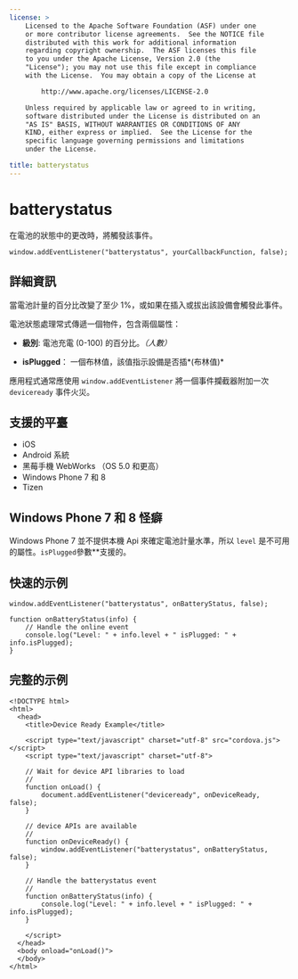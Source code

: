 ```yaml
---
license: >
    Licensed to the Apache Software Foundation (ASF) under one
    or more contributor license agreements.  See the NOTICE file
    distributed with this work for additional information
    regarding copyright ownership.  The ASF licenses this file
    to you under the Apache License, Version 2.0 (the
    "License"); you may not use this file except in compliance
    with the License.  You may obtain a copy of the License at

        http://www.apache.org/licenses/LICENSE-2.0

    Unless required by applicable law or agreed to in writing,
    software distributed under the License is distributed on an
    "AS IS" BASIS, WITHOUT WARRANTIES OR CONDITIONS OF ANY
    KIND, either express or implied.  See the License for the
    specific language governing permissions and limitations
    under the License.

title: batterystatus
---
```


# batterystatus

在電池的狀態中的更改時，將觸發該事件。

    window.addEventListener("batterystatus", yourCallbackFunction, false);
    

## 詳細資訊

當電池計量的百分比改變了至少 1%，或如果在插入或拔出該設備會觸發此事件。

電池狀態處理常式傳遞一個物件，包含兩個屬性：

*   **級別**: 電池充電 (0-100) 的百分比。*（人數）*

*   **isPlugged**： 一個布林值，該值指示設備是否插*(布林值)*

應用程式通常應使用 `window.addEventListener` 將一個事件攔截器附加一次 `deviceready` 事件火災。

## 支援的平臺

*   iOS
*   Android 系統
*   黑莓手機 WebWorks （OS 5.0 和更高）
*   Windows Phone 7 和 8
*   Tizen

## Windows Phone 7 和 8 怪癖

Windows Phone 7 並不提供本機 Api 來確定電池計量水準，所以 `level` 是不可用的屬性。`isPlugged`參數**支援的。

## 快速的示例

    window.addEventListener("batterystatus", onBatteryStatus, false);
    
    function onBatteryStatus(info) {
        // Handle the online event
        console.log("Level: " + info.level + " isPlugged: " + info.isPlugged);
    }
    

## 完整的示例

    <!DOCTYPE html>
    <html>
      <head>
        <title>Device Ready Example</title>
    
        <script type="text/javascript" charset="utf-8" src="cordova.js"></script>
        <script type="text/javascript" charset="utf-8">
    
        // Wait for device API libraries to load
        //
        function onLoad() {
            document.addEventListener("deviceready", onDeviceReady, false);
        }
    
        // device APIs are available
        //
        function onDeviceReady() {
            window.addEventListener("batterystatus", onBatteryStatus, false);
        }
    
        // Handle the batterystatus event
        //
        function onBatteryStatus(info) {
            console.log("Level: " + info.level + " isPlugged: " + info.isPlugged);
        }
    
        </script>
      </head>
      <body onload="onLoad()">
      </body>
    </html>